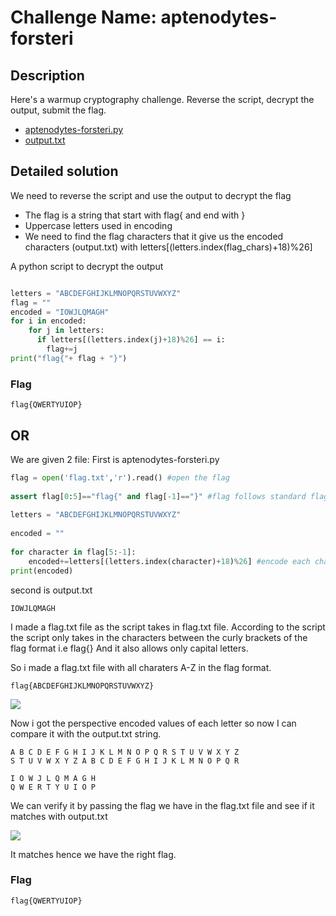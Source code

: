 # Challenge Name: aptenodytes-forsteri

## Description

Here's a warmup cryptography challenge. Reverse the script, decrypt the output, submit the flag.

- [aptenodytes-forsteri.py](aptenodytes-forsteri.py)  
- [output.txt](output.txt)

## Detailed solution  

We need to reverse the script and use the output to decrypt the flag  

- The flag is a string that start with flag{ and end with }   
- Uppercase letters used in encoding   
- We need to find the flag characters that it give us the encoded characters (output.txt) with letters[(letters.index(flag_chars)+18)%26]  

A python script to decrypt the output  

```python

letters = "ABCDEFGHIJKLMNOPQRSTUVWXYZ"
flag = ""
encoded = "IOWJLQMAGH"
for i in encoded:
    for j in letters:
      if letters[(letters.index(j)+18)%26] == i:
        flag+=j
print("flag{"+ flag + "}")
```
### Flag

```
flag{QWERTYUIOP}
```

## OR

We are given 2 file: 
First is aptenodytes-forsteri.py

```python
flag = open('flag.txt','r').read() #open the flag
    
assert flag[0:5]=="flag{" and flag[-1]=="}" #flag follows standard flag format
    
letters = "ABCDEFGHIJKLMNOPQRSTUVWXYZ"
    
encoded = ""
    
for character in flag[5:-1]:
    encoded+=letters[(letters.index(character)+18)%26] #encode each character
print(encoded)
```

second is output.txt

```
IOWJLQMAGH
```

I made a flag.txt file as the script takes in flag.txt file.
According to the script the script only takes in the characters between the curly brackets of the flag format i.e flag{}
And it also allows only capital letters.

So i made a flag.txt file with all charaters A-Z in the flag format.

```
flag{ABCDEFGHIJKLMNOPQRSTUVWXYZ}
```

![](https://i.imgur.com/1Aa0Lre.png)


Now i got the perspective encoded values of each letter so now I can compare it with the output.txt string.

```
A B C D E F G H I J K L M N O P Q R S T U V W X Y Z
S T U V W X Y Z A B C D E F G H I J K L M N O P Q R
    
I O W J L Q M A G H
Q W E R T Y U I O P
```

We can verify it by passing the flag we have in the flag.txt file and see if it matches with output.txt

![](https://i.imgur.com/EB638Lz.png)

It matches hence we have the right flag.

### Flag

```
flag{QWERTYUIOP}
```